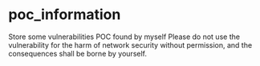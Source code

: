 # poc_information
Store some vulnerabilities POC found by myself
Please do not use the vulnerability for the harm of network security without permission, and the consequences shall be borne by yourself.
